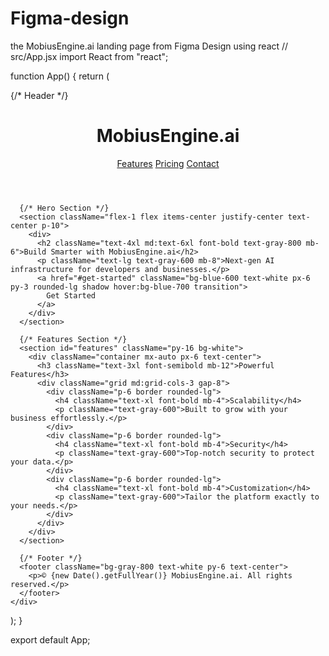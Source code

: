 # Figma-design
the MobiusEngine.ai landing page from Figma Design using react
// src/App.jsx
import React from "react";

function App() {
  return (
    <div className="min-h-screen bg-gray-50 flex flex-col">
      {/* Header */}
      <header className="bg-white shadow">
        <div className="container mx-auto px-6 py-4 flex justify-between items-center">
          <h1 className="text-xl font-bold text-gray-800">MobiusEngine.ai</h1>
          <nav className="space-x-6">
            <a href="#features" className="text-gray-600 hover:text-gray-800">Features</a>
            <a href="#pricing" className="text-gray-600 hover:text-gray-800">Pricing</a>
            <a href="#contact" className="text-gray-600 hover:text-gray-800">Contact</a>
          </nav>
        </div>
      </header>

      {/* Hero Section */}
      <section className="flex-1 flex items-center justify-center text-center p-10">
        <div>
          <h2 className="text-4xl md:text-6xl font-bold text-gray-800 mb-6">Build Smarter with MobiusEngine.ai</h2>
          <p className="text-lg text-gray-600 mb-8">Next-gen AI infrastructure for developers and businesses.</p>
          <a href="#get-started" className="bg-blue-600 text-white px-6 py-3 rounded-lg shadow hover:bg-blue-700 transition">
            Get Started
          </a>
        </div>
      </section>

      {/* Features Section */}
      <section id="features" className="py-16 bg-white">
        <div className="container mx-auto px-6 text-center">
          <h3 className="text-3xl font-semibold mb-12">Powerful Features</h3>
          <div className="grid md:grid-cols-3 gap-8">
            <div className="p-6 border rounded-lg">
              <h4 className="text-xl font-bold mb-4">Scalability</h4>
              <p className="text-gray-600">Built to grow with your business effortlessly.</p>
            </div>
            <div className="p-6 border rounded-lg">
              <h4 className="text-xl font-bold mb-4">Security</h4>
              <p className="text-gray-600">Top-notch security to protect your data.</p>
            </div>
            <div className="p-6 border rounded-lg">
              <h4 className="text-xl font-bold mb-4">Customization</h4>
              <p className="text-gray-600">Tailor the platform exactly to your needs.</p>
            </div>
          </div>
        </div>
      </section>

      {/* Footer */}
      <footer className="bg-gray-800 text-white py-6 text-center">
        <p>© {new Date().getFullYear()} MobiusEngine.ai. All rights reserved.</p>
      </footer>
    </div>
  );
}

export default App;
